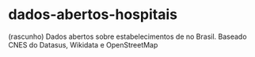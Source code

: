 # dados-abertos-hospitais
(rascunho) Dados abertos sobre estabelecimentos de no Brasil. Baseado CNES do Datasus, Wikidata e OpenStreetMap
